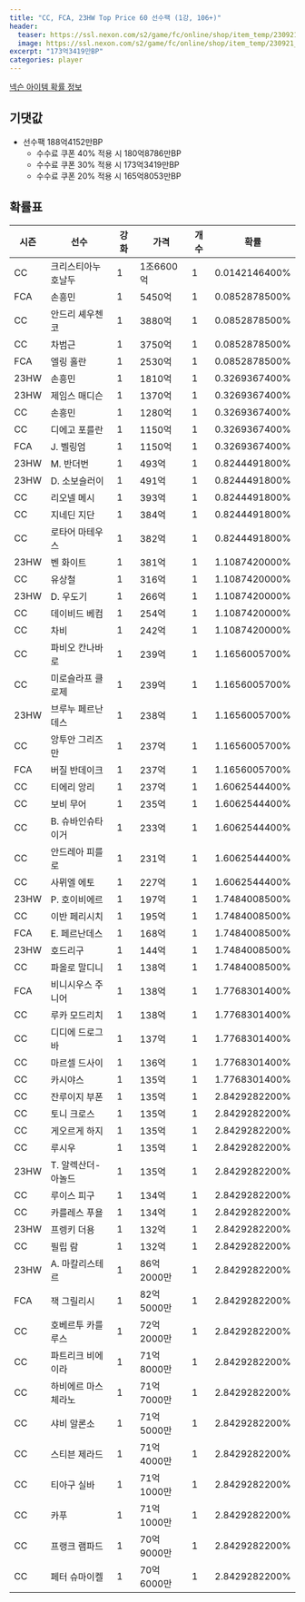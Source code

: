 ```yaml
---
title: "CC, FCA, 23HW Top Price 60 선수팩 (1강, 106+)"
header:
  teaser: https://ssl.nexon.com/s2/game/fc/online/shop/item_temp/230921_7278PN83MT33/200230097_s.png
  image: https://ssl.nexon.com/s2/game/fc/online/shop/item_temp/230921_7278PN83MT33/200230097_s.png
excerpt: "173억3419만BP"
categories: player
---
```

[넥슨 아이템 확률 정보](http://iteminfo.nexon.com/probability/fco?sn=7542)

## 기댓값
- 선수팩 188억4152만BP
  - 수수료 쿠폰 40% 적용 시 180억8786만BP
  - 수수료 쿠폰 30% 적용 시 173억3419만BP
  - 수수료 쿠폰 20% 적용 시 165억8053만BP


## 확률표

|시즌|선수|강화|가격|개수|확률|
|---|---|---|---|---|---|
|CC|크리스티아누 호날두|1|1조6600억|1|0.0142146400%|
|FCA|손흥민|1|5450억|1|0.0852878500%|
|CC|안드리 셰우첸코|1|3880억|1|0.0852878500%|
|CC|차범근|1|3750억|1|0.0852878500%|
|FCA|엘링 홀란|1|2530억|1|0.0852878500%|
|23HW|손흥민|1|1810억|1|0.3269367400%|
|23HW|제임스 매디슨|1|1370억|1|0.3269367400%|
|CC|손흥민|1|1280억|1|0.3269367400%|
|CC|디에고 포를란|1|1150억|1|0.3269367400%|
|FCA|J. 벨링엄|1|1150억|1|0.3269367400%|
|23HW|M. 반더번|1|493억|1|0.8244491800%|
|23HW|D. 소보슬러이|1|491억|1|0.8244491800%|
|CC|리오넬 메시|1|393억|1|0.8244491800%|
|CC|지네딘 지단|1|384억|1|0.8244491800%|
|CC|로타어 마테우스|1|382억|1|0.8244491800%|
|23HW|벤 화이트|1|381억|1|1.1087420000%|
|CC|유상철|1|316억|1|1.1087420000%|
|23HW|D. 우도기|1|266억|1|1.1087420000%|
|CC|데이비드 베컴|1|254억|1|1.1087420000%|
|CC|차비|1|242억|1|1.1087420000%|
|CC|파비오 칸나바로|1|239억|1|1.1656005700%|
|CC|미로슬라프 클로제|1|239억|1|1.1656005700%|
|23HW|브루누 페르난데스|1|238억|1|1.1656005700%|
|CC|앙투안 그리즈만|1|237억|1|1.1656005700%|
|FCA|버질 반데이크|1|237억|1|1.1656005700%|
|CC|티에리 앙리|1|237억|1|1.6062544400%|
|CC|보비 무어|1|235억|1|1.6062544400%|
|CC|B. 슈바인슈타이거|1|233억|1|1.6062544400%|
|CC|안드레아 피를로|1|231억|1|1.6062544400%|
|CC|사뮈엘 에토|1|227억|1|1.6062544400%|
|23HW|P. 호이비에르|1|197억|1|1.7484008500%|
|CC|이반 페리시치|1|195억|1|1.7484008500%|
|FCA|E. 페르난데스|1|168억|1|1.7484008500%|
|23HW|호드리구|1|144억|1|1.7484008500%|
|CC|파올로 말디니|1|138억|1|1.7484008500%|
|FCA|비니시우스 주니어|1|138억|1|1.7768301400%|
|CC|루카 모드리치|1|138억|1|1.7768301400%|
|CC|디디에 드로그바|1|137억|1|1.7768301400%|
|CC|마르셀 드사이|1|136억|1|1.7768301400%|
|CC|카시야스|1|135억|1|1.7768301400%|
|CC|잔루이지 부폰|1|135억|1|2.8429282200%|
|CC|토니 크로스|1|135억|1|2.8429282200%|
|CC|게오르게 하지|1|135억|1|2.8429282200%|
|CC|루시우|1|135억|1|2.8429282200%|
|23HW|T. 알렉산더-아놀드|1|135억|1|2.8429282200%|
|CC|루이스 피구|1|134억|1|2.8429282200%|
|CC|카를레스 푸욜|1|134억|1|2.8429282200%|
|23HW|프렝키 더용|1|132억|1|2.8429282200%|
|CC|필립 람|1|132억|1|2.8429282200%|
|23HW|A. 마칼리스테르|1|86억2000만|1|2.8429282200%|
|FCA|잭 그릴리시|1|82억5000만|1|2.8429282200%|
|CC|호베르투 카를루스|1|72억2000만|1|2.8429282200%|
|CC|파트리크 비에이라|1|71억8000만|1|2.8429282200%|
|CC|하비에르 마스체라노|1|71억7000만|1|2.8429282200%|
|CC|샤비 알론소|1|71억5000만|1|2.8429282200%|
|CC|스티븐 제라드|1|71억4000만|1|2.8429282200%|
|CC|티아구 실바|1|71억1000만|1|2.8429282200%|
|CC|카푸|1|71억1000만|1|2.8429282200%|
|CC|프랭크 램파드|1|70억9000만|1|2.8429282200%|
|CC|페터 슈마이켈|1|70억6000만|1|2.8429282200%|
